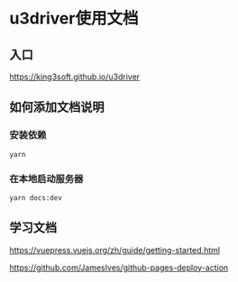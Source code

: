 # u3driver使用文档

## 入口
https://king3soft.github.io/u3driver

## 如何添加文档说明

### 安装依赖

```
yarn
```

### 在本地启动服务器

```
yarn docs:dev
```

## 学习文档

https://vuepress.vuejs.org/zh/guide/getting-started.html

https://github.com/JamesIves/github-pages-deploy-action
